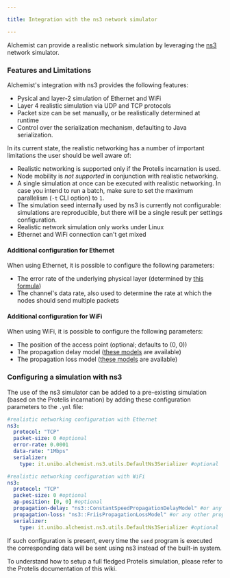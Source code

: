 ```yaml
---

title: Integration with the ns3 network simulator

---
```



Alchemist can provide a realistic network simulation by leveraging
the [ns3](https://www.nsnam.org/) network simulator.


### Features and Limitations

Alchemist's integration with ns3 provides the following features:

- Pysical and layer-2 simulation of Ethernet and WiFi
- Layer 4 realistic simulation via UDP and TCP protocols
- Packet size can be set manually, or be realistically determined at runtime
- Control over the serialization mechanism, defaulting to Java serialization.

In its current state, the realistic networking has a number of important limitations
the user should be well aware of:

- Realistic networking is supported only if the Protelis incarnation is used.
- Node mobility is *not supported* in conjunction with realistic networking.
- A single simulation at once can be executed with realistic networking.
  In case you intend to run a batch, make sure to set the maximum parallelism (`-t` CLI option) to `1`.
- The simulation seed internally used by ns3 is currently not configurable:
  simulations are reproducible, but there will be a single result per settings configuration.
- Realistic network simulation only works under Linux
- Ethernet and WiFi connection can't get mixed

#### Additional configuration for Ethernet

When using Ethernet, it is possible to configure the following parameters:

- The error rate of the underlying physical layer (determined by [this formula](https://www.nsnam.org/doxygen/error-model_8cc_source.html#l00259))
- The channel's data rate, also used to determine the rate at which the nodes should send multiple packets

#### Additional configuration for WiFi

When using WiFi, it is possible to configure the following parameters:

- The position of the access point (optional; defaults to (0, 0))
- The propagation delay model ([these models](https://www.nsnam.org/doxygen/group__propagation.html) are available)
- The propagation loss model ([these models](https://www.nsnam.org/doxygen/group__propagation.html) are available)

### Configuring a simulation with ns3

The use of the ns3 simulator can be added to a pre-existing simulation (based on the Protelis incarnation) by adding these configuration parameters to the `.yml` file: 

```yaml
#realistic networking configuration with Ethernet
ns3:
  protocol: "TCP"
  packet-size: 0 #optional
  error-rate: 0.0001
  data-rate: "1Mbps"
  serializer:
    type: it.unibo.alchemist.ns3.utils.DefaultNs3Serializer #optional
```

```yaml
#realistic networking configuration with WiFi
ns3:
  protocol: "TCP"
  packet-size: 0 #optional
  ap-position: [0, 0] #optional
  propagation-delay: "ns3::ConstantSpeedPropagationDelayModel" #or any other propagation delay model
  propagation-loss: "ns3::FriisPropagationLossModel" #or any other propagation loss model
  serializer:
    type: it.unibo.alchemist.ns3.utils.DefaultNs3Serializer #optional
```

If such configuration is present, every time the `send` program is executed the corresponding data will be sent using ns3 instead of the built-in system.

To understand how to setup a full fledged Protelis simulation,
please refer to the Protelis documentation of this wiki. 

